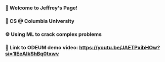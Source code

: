 ### 🌱 Welcome to Jeffrey's Page!
### 🏫 CS @ Columbia University
### ⚙️ Using ML to crack complex problems
### 🎵 Link to ODEUM demo video: https://youtu.be/JAETPxibHOw?si=1lEeAlkShBq0txwv

<!--
**jeffreyroh2002/jeffreyroh2002** is a ✨ _special_ ✨ repository because its `README.md` (this file) appears on your GitHub profile.

Here are some ideas to get you started:

- 🔭 I’m currently working on ...
- 🌱 I’m currently learning ...
- 👯 I’m looking to collaborate on ...
- 🤔 I’m looking for help with ...
- 💬 Ask me about ...
- 📫 How to reach me: ...
- 😄 Pronouns: ...
- ⚡ Fun fact: ...
-->
